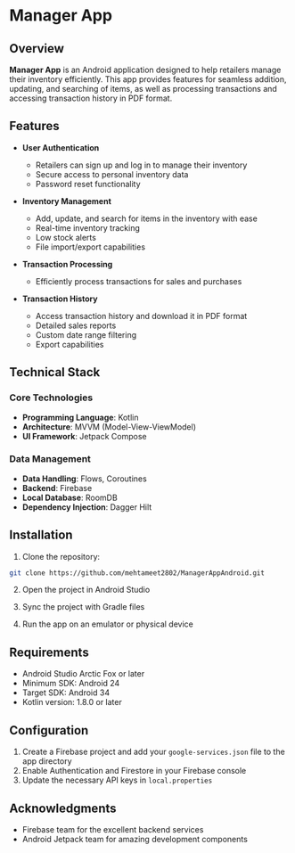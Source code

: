 # Manager App

## Overview

**Manager App** is an Android application designed to help retailers manage their inventory efficiently. This app provides features for seamless addition, updating, and searching of items, as well as processing transactions and accessing transaction history in PDF format.

## Features

- **User Authentication**

  - Retailers can sign up and log in to manage their inventory
  - Secure access to personal inventory data
  - Password reset functionality

- **Inventory Management**

  - Add, update, and search for items in the inventory with ease
  - Real-time inventory tracking
  - Low stock alerts
  - File import/export capabilities

- **Transaction Processing**

  - Efficiently process transactions for sales and purchases

- **Transaction History**
  - Access transaction history and download it in PDF format
  - Detailed sales reports
  - Custom date range filtering
  - Export capabilities

## Technical Stack

### Core Technologies

- **Programming Language**: Kotlin
- **Architecture**: MVVM (Model-View-ViewModel)
- **UI Framework**: Jetpack Compose

### Data Management

- **Data Handling**: Flows, Coroutines
- **Backend**: Firebase
- **Local Database**: RoomDB
- **Dependency Injection**: Dagger Hilt

## Installation

1. Clone the repository:

```bash
git clone https://github.com/mehtameet2802/ManagerAppAndroid.git
```

2. Open the project in Android Studio

3. Sync the project with Gradle files

4. Run the app on an emulator or physical device

## Requirements

- Android Studio Arctic Fox or later
- Minimum SDK: Android 24
- Target SDK: Android 34
- Kotlin version: 1.8.0 or later

## Configuration

1. Create a Firebase project and add your `google-services.json` file to the app directory
2. Enable Authentication and Firestore in your Firebase console
3. Update the necessary API keys in `local.properties`

## Acknowledgments

- Firebase team for the excellent backend services
- Android Jetpack team for amazing development components
